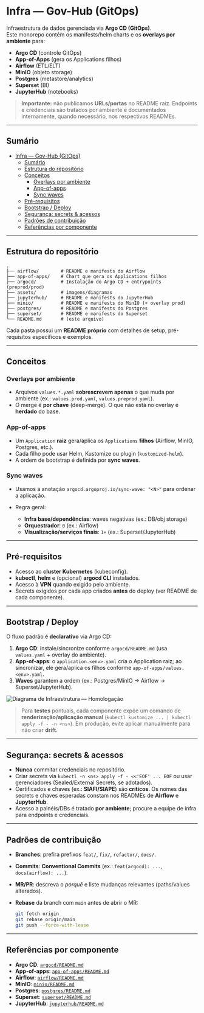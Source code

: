 # Infra — Gov-Hub (GitOps)

Infraestrutura de dados gerenciada via **Argo CD (GitOps)**.  
Este monorepo contém os manifests/helm charts e os **overlays por ambiente** para:

- **Argo CD** (controle GitOps)
- **App-of-Apps** (gera os Applications filhos)
- **Airflow** (ETL/ELT)
- **MinIO** (objeto storage)
- **Postgres** (metastore/analytics)
- **Superset** (BI)
- **JupyterHub** (notebooks)

> **Importante:** não publicamos **URLs/portas** no README raiz. Endpoints e credenciais são tratados por ambiente e documentados internamente, quando necessário, nos respectivos READMEs.

---

## Sumário

- [Infra — Gov-Hub (GitOps)](#infra--gov-hub-gitops)
  - [Sumário](#sumário)
  - [Estrutura do repositório](#estrutura-do-repositório)
  - [Conceitos](#conceitos)
    - [Overlays por ambiente](#overlays-por-ambiente)
    - [App-of-apps](#app-of-apps)
    - [Sync waves](#sync-waves)
  - [Pré-requisitos](#pré-requisitos)
  - [Bootstrap / Deploy](#bootstrap--deploy)
  - [Segurança: secrets \& acessos](#segurança-secrets--acessos)
  - [Padrões de contribuição](#padrões-de-contribuição)
  - [Referências por componente](#referências-por-componente)

---

## Estrutura do repositório

```text
.
├── airflow/        # README e manifests do Airflow
├── app-of-apps/    # Chart que gera os Applications filhos
├── argocd/         # Instalação do Argo CD + entrypoints (preprod/prod)
├── assets/         # imagens/diagramas
├── jupyterhub/     # README e manifests do JupyterHub
├── minio/          # README e manifests do MinIO (+ overlay prod)
├── postgres/       # README e manifests do Postgres
├── superset/       # README e manifests do Superset
└── README.md       # (este arquivo)
````

Cada pasta possui um **README próprio** com detalhes de setup, pré-requisitos específicos e exemplos.

---

## Conceitos

### Overlays por ambiente

* Arquivos `values.*.yaml` **sobrescrevem apenas** o que muda por ambiente (ex.: `values.prod.yaml`, `values.preprod.yaml`).
* O merge é **por chave** (deep-merge). O que não está no overlay é **herdado** do base.

### App-of-apps

* Um `Application` **raiz** gera/aplica os `Applications` **filhos** (Airflow, MinIO, Postgres, etc.).
* Cada filho pode usar Helm, Kustomize ou plugin (`kustomized-helm`).
* A ordem de bootstrap é definida por **sync waves**.

### Sync waves

* Usamos a anotação `argocd.argoproj.io/sync-wave: "<N>"` para ordenar a aplicação.
* Regra geral:

  * **Infra base/dependências**: waves negativas (ex.: DB/obj storage)
  * **Orquestrador**: `0` (ex.: Airflow)
  * **Visualização/serviços finais**: `1+` (ex.: Superset/JupyterHub)

---

## Pré-requisitos

* Acesso ao **cluster Kubernetes** (kubeconfig).
* **kubectl**, **helm** e (opcional) **argocd CLI** instalados.
* Acesso à **VPN** quando exigido pelo ambiente.
* Secrets exigidos por cada app criados **antes** do deploy (ver README de cada componente).

---

## Bootstrap / Deploy

O fluxo padrão é **declarativo** via Argo CD:

1. **Argo CD**: instale/sincronize conforme `argocd/README.md` (usa `values.yaml` + overlay do ambiente).
2. **App-of-apps**: o `application.<env>.yaml` cria o Application raiz; ao sincronizar, ele gera/aplica os filhos conforme `app-of-apps/values.<env>.yaml`.
3. **Waves** garantem a ordem (ex.: Postgres/MinIO → Airflow → Superset/JupyterHub).

![Diagrama de Infraestrutura — Homologação](./assets/dependency_graph_production.png)

> Para **testes** pontuais, cada componente expõe um comando de **renderização/aplicação manual** (`kubectl kustomize ... | kubectl apply -f - -n <ns>`). Em produção, evite aplicar manualmente para não criar **drift**.

---

## Segurança: secrets & acessos

* **Nunca** commitar credenciais no repositório.
* Criar secrets via `kubectl -n <ns> apply -f - <<'EOF' ... EOF` ou usar gerenciadores (Sealed/External Secrets, se adotados).
* Certificados e chaves (ex.: **SIAFI/SIAPE**) são **críticos**. Os nomes das secrets e chaves esperadas constam nos READMEs de **Airflow** e **JupyterHub**.
* Acesso a painéis/DBs é tratado **por ambiente**; procure a equipe de infra para endpoints e credenciais.

---

## Padrões de contribuição

* **Branches**: prefira prefixos `feat/`, `fix/`, `refactor/`, `docs/`.
* **Commits**: **Conventional Commits** (ex.: `feat(argocd): ...`, `docs(airflow): ...`).
* **MR/PR**: descreva o *porquê* e liste mudanças relevantes (paths/values alterados).
* **Rebase** da branch com `main` antes de abrir o MR:

  ```bash
  git fetch origin
  git rebase origin/main
  git push --force-with-lease
  ```

---

## Referências por componente

* **Argo CD**: [`argocd/README.md`](./argocd/README.md)
* **App-of-apps**: [`app-of-apps/README.md`](./app-of-apps/README.md)
* **Airflow**: [`airflow/README.md`](./airflow/README.md)
* **MinIO**: [`minio/README.md`](./minio/README.md)
* **Postgres**: [`postgres/README.md`](./postgres/README.md)
* **Superset**: [`superset/README.md`](./superset/README.md)
* **JupyterHub**: [`jupyterhub/README.md`](./jupyterhub/README.md)
